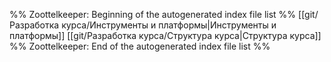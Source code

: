 %% Zoottelkeeper: Beginning of the autogenerated index file list  %%
 [[git/Разработка курса/Инструменты и платформы|Инструменты и платформы]]
 [[git/Разработка курса/Структура курса|Структура курса]]
%% Zoottelkeeper: End of the autogenerated index file list  %%
